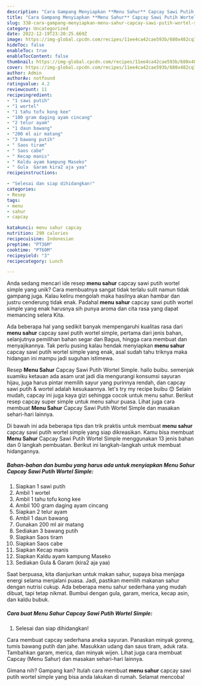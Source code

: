 ```yaml
---
description: "Cara Gampang Menyiapkan **Menu Sahur** Capcay Sawi Putih Wortel Simple yang Enak"
title: "Cara Gampang Menyiapkan **Menu Sahur** Capcay Sawi Putih Wortel Simple yang Enak"
slug: 338-cara-gampang-menyiapkan-menu-sahur-capcay-sawi-putih-wortel-simple-yang-enak
category: Uncategorized
date: 2022-12-19T23:20:25.669Z
image: https://img-global.cpcdn.com/recipes/11ee4ca42cae593b/680x482cq70/menu-sahur-capcay-sawi-putih-wortel-simple-foto-resep-utama.jpg
hideToc: false
enableToc: true
enableTocContent: false
thumbnail: https://img-global.cpcdn.com/recipes/11ee4ca42cae593b/680x482cq70/menu-sahur-capcay-sawi-putih-wortel-simple-foto-resep-utama.jpg
cover: https://img-global.cpcdn.com/recipes/11ee4ca42cae593b/680x482cq70/menu-sahur-capcay-sawi-putih-wortel-simple-foto-resep-utama.jpg
author: Admin
authorAv: notfound
ratingvalue: 4.2
reviewcount: 11
recipeingredient:
- "1 sawi putih"
- "1 wortel"
- "1 tahu tofu kong kee"
- "100 gram daging ayam cincang"
- "2 telur ayam"
- "1 daun bawang"
- "200 ml air matang"
- "3 bawang putih"
- " Saos tiram"
- " Saos cabe"
- " Kecap manis"
- " Kaldu ayam kampung Maseko"
- " Gula  Garam kira2 aja yaa"
recipeinstructions:

- "Selesai dan siap dihidangkan!"
categories:
- Resep
tags:
- menu
- sahur
- capcay

katakunci: menu sahur capcay 
nutrition: 290 calories
recipecuisine: Indonesian
preptime: "PT36M"
cooktime: "PT60M"
recipeyield: "3"
recipecategory: Lunch

---
```





Anda sedang mencari ide resep **menu sahur** capcay sawi putih wortel simple yang unik? Cara membuatnya sangat tidak terlalu sulit namun tidak gampang juga. Kalau keliru mengolah maka hasilnya akan hambar dan justru cenderung tidak enak. Padahal **menu sahur** capcay sawi putih wortel simple yang enak harusnya sih punya aroma dan cita rasa yang dapat memancing selera Kita.





Ada beberapa hal yang sedikit banyak mempengaruhi kualitas rasa dari **menu sahur** capcay sawi putih wortel simple, pertama dari jenis bahan, selanjutnya pemilihan bahan segar dan Bagus, hingga cara membuat dan menyajikannya. Tak perlu pusing kalau hendak menyiapkan **menu sahur** capcay sawi putih wortel simple yang enak,      asal sudah tahu triknya maka hidangan ini mampu jadi suguhan istimewa.














Resep **Menu Sahur** Capcay Sawi Putih Wortel Simple. hallo buibu. semenjak suamiku ketauan ada asam urat jadi dia mengurangi konsumsi sayuran hijau, juga harus pintar memilih sayur yang purinnya rendah, dan capcay sawi putih &amp; wortel adalah kesukaannya. let&#39;s try my recipe buibu 😊 Selain mudah, capcay ini juga kaya gizi sehingga cocok untuk menu sahur. Berikut resep capcay super simple untuk menu sahur puasa. Lihat juga cara membuat **Menu Sahur** Capcay Sawi Putih Wortel Simple dan masakan sehari-hari lainnya.






Di bawah ini ada beberapa tips dan trik praktis untuk membuat **menu sahur** capcay sawi putih wortel simple yang siap dikreasikan. Kamu bisa membuat **Menu Sahur** Capcay Sawi Putih Wortel Simple menggunakan 13 jenis bahan dan 0 langkah pembuatan. Berikut ini langkah-langkah untuk membuat hidangannya.

<!--inarticleads1-->

##### Bahan-bahan dan bumbu yang harus ada untuk menyiapkan **Menu Sahur** Capcay Sawi Putih Wortel Simple:

1. Siapkan 1 sawi putih
1. Ambil 1 wortel
1. Ambil 1 tahu tofu kong kee
1. Ambil 100 gram daging ayam cincang
1. Siapkan 2 telur ayam
1. Ambil 1 daun bawang
1. Gunakan 200 ml air matang
1. Sediakan 3 bawang putih
1. Siapkan  Saos tiram
1. Siapkan  Saos cabe
1. Siapkan  Kecap manis
1. Siapkan  Kaldu ayam kampung Maseko
1. Sediakan  Gula &amp; Garam (kira2 aja yaa)


Saat berpuasa, kita dianjurkan untuk makan sahur, supaya bisa menjaga energi selama menjalani puasa. Jadi, pastikan memilih makanan sahur dengan nutrisi cukup. Ada beberapa menu sahur sederhana yang mudah dibuat, tapi tetap nikmat. Bumbui dengan gula, garam, merica, kecap asin, dan kaldu bubuk. 

<!--inarticleads2-->

##### Cara buat **Menu Sahur** Capcay Sawi Putih Wortel Simple:


1. Selesai dan siap dihidangkan!

Cara membuat capcay sederhana aneka sayuran. Panaskan minyak goreng, tumis bawang putih dan jahe. Masukkan udang dan saus tiram, aduk rata. Tambahkan garam, merica, dan minyak wijen. Lihat juga cara membuat Capcay (Menu Sahur) dan masakan sehari-hari lainnya. 

Gimana nih? Gampang kan? Itulah cara membuat **menu sahur** capcay sawi putih wortel simple yang bisa anda lakukan di rumah. Selamat mencoba!
